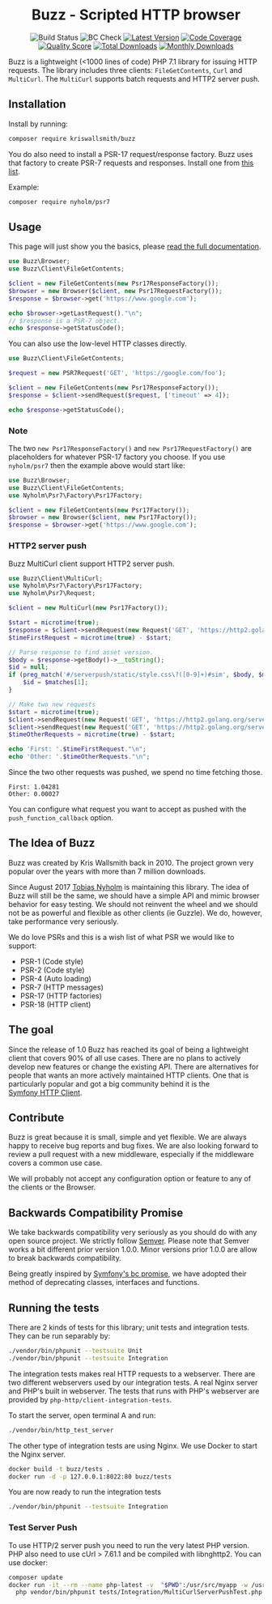 <h1 align="center">Buzz - Scripted HTTP browser</h1>

<div align="center">

![Build Status](https://github.com/kriswallsmith/Buzz/workflows/Tests/badge.svg)
![BC Check](https://github.com/kriswallsmith/Buzz/workflows/BC%20Check/badge.svg)
[![Latest Version](https://img.shields.io/github/release/kriswallsmith/Buzz.svg?style=flat-square)](https://github.com/kriswallsmith/Buzz/releases)
[![Code Coverage](https://img.shields.io/scrutinizer/coverage/g/kriswallsmith/Buzz.svg?style=flat-square)](https://scrutinizer-ci.com/g/kriswallsmith/Buzz)
[![Quality Score](https://img.shields.io/scrutinizer/g/kriswallsmith/Buzz.svg?style=flat-square)](https://scrutinizer-ci.com/g/kriswallsmith/Buzz)
[![Total Downloads](https://img.shields.io/packagist/dt/kriswallsmith/buzz.svg?style=flat-square)](https://packagist.org/packages/kriswallsmith/buzz)
[![Monthly Downloads](https://img.shields.io/packagist/dm/kriswallsmith/buzz.svg?style=flat-square)](https://packagist.org/packages/kriswallsmith/buzz)

</div>

Buzz is a lightweight (<1000 lines of code) PHP 7.1 library for issuing HTTP requests. The library includes three
clients: `FileGetContents`, `Curl` and `MultiCurl`. The `MultiCurl` supports batch requests and HTTP2 server push. 

## Installation

Install by running:

```bash
composer require kriswallsmith/buzz
```

You do also need to install a PSR-17 request/response factory. Buzz uses that factory
to create PSR-7 requests and responses. Install one from [this list](https://packagist.org/providers/psr/http-factory-implementation).

Example: 

```bash
composer require nyholm/psr7
```

## Usage

This page will just show you the basics, please [read the full documentation](doc/).

```php
use Buzz\Browser;
use Buzz\Client\FileGetContents;

$client = new FileGetContents(new Psr17ResponseFactory());
$browser = new Browser($client, new Psr17RequestFactory());
$response = $browser->get('https://www.google.com');

echo $browser->getLastRequest()."\n";
// $response is a PSR-7 object.
echo $response->getStatusCode();
```

You can also use the low-level HTTP classes directly.

```php
use Buzz\Client\FileGetContents;

$request = new PSR7Request('GET', 'https://google.com/foo');

$client = new FileGetContents(new Psr17ResponseFactory());
$response = $client->sendRequest($request, ['timeout' => 4]);

echo $response->getStatusCode();
```

### Note

The two `new Psr17ResponseFactory()` and `new Psr17RequestFactory()` are placeholders 
for whatever PSR-17 factory you choose. If you use `nyholm/psr7` then the example above
would start like: 

```php
use Buzz\Browser;
use Buzz\Client\FileGetContents;
use Nyholm\Psr7\Factory\Psr17Factory;

$client = new FileGetContents(new Psr17Factory());
$browser = new Browser($client, new Psr17Factory());
$response = $browser->get('https://www.google.com');
```

### HTTP2 server push

Buzz MultiCurl client support HTTP2 server push. 

```php
use Buzz\Client\MultiCurl;
use Nyholm\Psr7\Factory\Psr17Factory;
use Nyholm\Psr7\Request;

$client = new MultiCurl(new Psr17Factory());

$start = microtime(true);
$response = $client->sendRequest(new Request('GET', 'https://http2.golang.org/serverpush', [], null, '2.0'));
$timeFirstRequest = microtime(true) - $start;

// Parse response to find asset version. 
$body = $response->getBody()->__toString();
$id = null;
if (preg_match('#/serverpush/static/style.css\?([0-9]+)#sim', $body, $matches)) {
    $id = $matches[1];
}

// Make two new requests
$start = microtime(true);
$client->sendRequest(new Request('GET', 'https://http2.golang.org/serverpush/static/style.css?'.$id));
$client->sendRequest(new Request('GET', 'https://http2.golang.org/serverpush/static/playground.js?'.$id));
$timeOtherRequests = microtime(true) - $start;

echo 'First: '.$timeFirstRequest."\n";
echo 'Other: '.$timeOtherRequests."\n";
```

Since the two other requests was pushed, we spend no time fetching those. 
```
First: 1.04281
Other: 0.00027
```

You can configure what request you want to accept as pushed with the `push_function_callback` option.

## The Idea of Buzz

Buzz was created by Kris Wallsmith back in 2010. The project grown very popular over the years with more than 7 million
downloads.

Since August 2017 [Tobias Nyholm](http://tnyholm.se) is maintaining this library. The idea of Buzz will still be the same,
we should have a simple API and mimic browser behavior for easy testing. We should not reinvent the wheel and we should
not be as powerful and flexible as other clients (ie Guzzle). We do, however, take performance very seriously.

We do love PSRs and this is a wish list of what PSR we would like to support:

* PSR-1 (Code style)
* PSR-2 (Code style)
* PSR-4 (Auto loading)
* PSR-7 (HTTP messages)
* PSR-17 (HTTP factories)
* PSR-18 (HTTP client)

## The goal

Since the release of 1.0 Buzz has reached its goal of being a lightweight client that covers 90% of all use cases. There 
are no plans to actively develop new features or change the existing API. There are alternatives for people that wants
an more actively maintained HTTP clients. One that is particularly popular and got a big community behind it is the  
[Symfony HTTP Client](https://github.com/symfony/http-client).

## Contribute

Buzz is great because it is small, simple and yet flexible. We are always happy to receive bug reports and bug fixes. We 
are also looking forward to review a pull request with a new middleware, especially if the middleware covers a common
use case. 

We will probably not accept any configuration option or feature to any of the clients or the Browser. 

## Backwards Compatibility Promise

We take backwards compatibility very seriously as you should do with any open source project. We strictly follow [Semver](https://semver.org/).
Please note that Semver works a bit different prior version 1.0.0. Minor versions prior 1.0.0 are allow to break backwards
compatibility.

Being greatly inspired by [Symfony's bc promise](https://symfony.com/doc/current/contributing/code/bc.html), we have adopted
their method of deprecating classes, interfaces and functions.

## Running the tests

There are 2 kinds of tests for this library; unit tests and integration tests. They can be run separably by:

```bash
./vendor/bin/phpunit --testsuite Unit
./vendor/bin/phpunit --testsuite Integration
```

The integration tests makes real HTTP requests to a webserver. There are two different
webservers used by our integration tests. A real Nginx server and PHP's built in webserver.
The tests that runs with PHP's webserver are provided by `php-http/client-integration-tests`.

To start the server, open terminal A and run:

```bash
./vendor/bin/http_test_server
```

The other type of integration tests are using Nginx. We use Docker to start the
Nginx server.

```bash
docker build -t buzz/tests .
docker run -d -p 127.0.0.1:8022:80 buzz/tests
```

You are now ready to run the integration tests

```bash
./vendor/bin/phpunit --testsuite Integration
```

### Test Server Push

To use HTTP/2 server push you need to run the very latest PHP version. PHP also need to use cUrl > 7.61.1 
and be compiled with libnghttp2. 
You can use docker: 

```bash
composer update
docker run -it --rm --name php-latest -v  "$PWD":/usr/src/myapp -w /usr/src/myapp tommymuehle/docker-alpine-php-nightly \
  php vendor/bin/phpunit tests/Integration/MultiCurlServerPushTest.php
```
